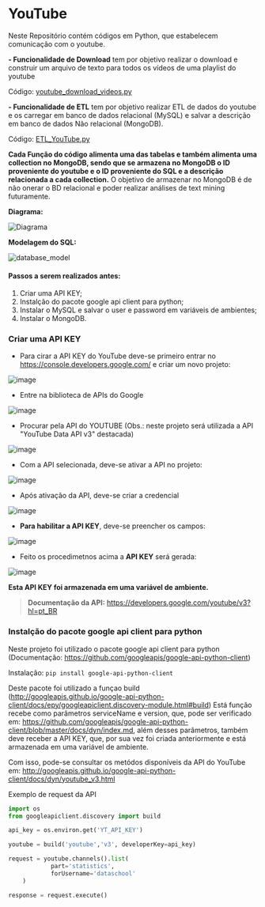 # YouTube

Neste Repositório contém códigos em Python, que estabelecem comunicação com o youtube.


**- Funcionalidade de Download**
tem por objetivo realizar o download e construir um arquivo de texto para todos os vídeos de uma playlist do youtube

Código: <a href="https://github.com/FabioCaffarello/YouTube/blob/master/youtube_download_videos.py">youtube_download_videos.py</a>

**- Funcionalidade de ETL**
tem por objetivo realizar ETL de dados do youtube e os carregar em banco de dados relacional (MySQL) e salvar a descrição em banco de dados Não relacional (MongoDB).

Código: <a href="https://github.com/FabioCaffarello/YouTube/blob/master/ETL_YouTube.py">ETL_YouTube.py</a>

**Cada Função do código alimenta uma das tabelas e também alimenta uma collection no MongoDB, sendo que se armazena no MongoDB o ID proveniente do youtube e o ID proveniente do SQL e a descrição relacionada a cada collection.**
O objetivo de armazenar no MongoDB é de não onerar o BD relacional e poder realizar análises de text mining futuramente.

**Diagrama:**

![Diagrama](https://user-images.githubusercontent.com/52248363/94203180-505bd800-fe95-11ea-81b3-eb9312f6a9dc.png)

**Modelagem do SQL:**

![database_model](https://user-images.githubusercontent.com/52248363/94188853-52676c00-fe80-11ea-8a24-0c42a0b95f87.png)


#### Passos a serem realizados antes:
  1. Criar uma API KEY;
  2. Instalção do pacote google api client para python;
  3. Instalar o MySQL e salvar o user e password em variáveis de ambientes;
  4. Instalar o MongoDB.
  
### Criar uma API KEY

- Para cirar a API KEY do YouTube deve-se primeiro entrar no https://console.developers.google.com/ e criar um novo projeto:

![image](https://user-images.githubusercontent.com/52248363/90988521-c228c500-e569-11ea-9306-928fc1b3c0ce.png)

- Entre na biblioteca de APIs do Google

![image](https://user-images.githubusercontent.com/52248363/90988666-f81a7900-e56a-11ea-97c5-25532ccb279e.png)

- Procurar pela API do YOUTUBE (Obs.: neste projeto será utilizada a API "YouTube Data API v3" destacada)

![image](https://user-images.githubusercontent.com/52248363/90988760-9f97ab80-e56b-11ea-923c-0819b212cf82.png)

- Com a API selecionada, deve-se ativar a API no projeto:

![image](https://user-images.githubusercontent.com/52248363/90988801-0f0d9b00-e56c-11ea-8e8b-ac4c6b1b4200.png)

- Após ativação da API, deve-se criar a credencial

![image](https://user-images.githubusercontent.com/52248363/90988850-71ff3200-e56c-11ea-96bf-3c8c5167ef26.png)


- **Para habilitar a API KEY**, deve-se preencher os campos:

![image](https://user-images.githubusercontent.com/52248363/90988896-b68acd80-e56c-11ea-97f2-a265ed5c2fce.png)

- Feito os procedimetnos acima a **API KEY** será gerada:

![image](https://user-images.githubusercontent.com/52248363/90989004-9c9dba80-e56d-11ea-8c7a-84c8622b85b0.png)

**Esta API KEY foi armazenada em uma variável de ambiente.**

> **Documentação da API:** https://developers.google.com/youtube/v3?hl=pt_BR

### Instalção do pacote google api client para python

Neste projeto foi utilizado o pacote google api client para python (Documentação: https://github.com/googleapis/google-api-python-client)

Instalação: `pip install google-api-python-client`

Deste pacote foi utilizado a funçao build (http://googleapis.github.io/google-api-python-client/docs/epy/googleapiclient.discovery-module.html#build)
Está função recebe como parâmetros serviceName e version, que, pode ser verificado em: https://github.com/googleapis/google-api-python-client/blob/master/docs/dyn/index.md, além desses parâmetros, também deve receber a API KEY, que, por sua vez foi criada anteriormente e está armazenada em uma variável de ambiente.

Com isso, pode-se consultar os metódos disponíveis da API do YouTube em: http://googleapis.github.io/google-api-python-client/docs/dyn/youtube_v3.html

Exemplo de request da API
```python
import os
from googleapiclient.discovery import build

api_key = os.environ.get('YT_API_KEY')

youtube = build('youtube','v3', developerKey=api_key)

request = youtube.channels().list(
			part='statistics',
			forUsername='dataschool'
	)

response = request.execute()
```
